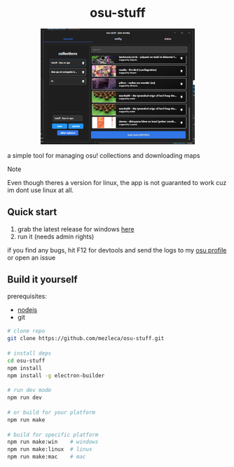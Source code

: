<h1 align="center">osu-stuff</h1>
<p align="center">
  <img width="70%" height="70%" src="https://github.com/mezleca/osu-stuff/blob/main/build/images/menu.png">
</p>

a simple tool for managing osu! collections and downloading maps

> [!NOTE]
> Even though theres a version for linux, the app is not guaranted to work cuz im dont use linux at all. 

## Quick start
1. grab the latest release for windows [here](https://github.com/mezleca/osu-stuff/releases/)
2. run it (needs admin rights)

if you find any bugs, hit F12 for devtools and send the logs to my [osu profile](https://osu.ppy.sh/users/mzle) or open an issue

## Build it yourself

prerequisites:
- [nodejs](https://nodejs.org/)
- git

```bash
# clone repo
git clone https://github.com/mezleca/osu-stuff.git

# install deps
cd osu-stuff
npm install
npm install -g electron-builder

# run dev mode
npm run dev

# or build for your platform
npm run make

# build for specific platform
npm run make:win    # windows
npm run make:linux  # linux
npm run make:mac    # mac
```